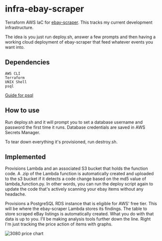 # infra-ebay-scraper
Terraform AWS IaC for [ebay-scraper](https://github.com/hunter-meloche/ebay-scraper). This tracks my current development infrastructure.

The idea is you just run deploy.sh, answer a few prompts and then having a working cloud deployment of ebay-scraper that feed whatever events you want into.

## Dependencies
```
AWS CLI
Terraform
UNIX Shell
psql
```
[Guide for psql](https://www.compose.com/articles/postgresql-tips-installing-the-postgresql-client/)

## How to use
Run deploy.sh and it will prompt you to set a database username and password the first time it runs. Database credentials are saved in AWS Secrets Manager.

To tear down everything it's provisioned, run destroy.sh.

## Implemented
Provisions Lambda and an associated S3 bucket that holds the function code. A .zip of the Lambda function is automatically created and uploaded to the s3 bucket if it detects a code change based on the md5 value of lambda_function.py. In other words, you can run the deploy script again to update the code that's actively scanning your ebay items without any headache.

Provisions a PostgreSQL RDS instance that is eligible for AWS' free tier. This will be where the ebay-scraper Lambda stores its findings. The table to store scraped eBay listings is automatically created. What you do with that data is up to you. I'll be making analysis tools further down the line. Right I'm just tracking the price action of items with graphs.

![3080 price chart](https://user-images.githubusercontent.com/123516285/225489039-cd0d8d7e-e8b5-4a7b-ae61-9e4e4494e9fc.PNG)
